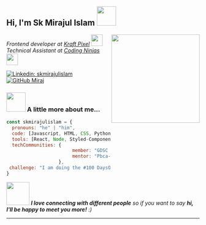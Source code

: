<h2> Hi, I'm Sk Mirajul Islam <img src="https://media.giphy.com/media/mGcNjsfWAjY5AEZNw6/giphy.gif" width="50"></h2>
<img align='right' src="https://media.giphy.com/media/jPMRcRfyQ0Zl3ZMcbH/giphy.gif" width="230">
<p>
  <em>
     Frontend developer at 
    <a href="https://kraftpixel.com">Kraft Pixel</a>
    <img src="https://media.giphy.com/media/fYSnHlufseco8Fh93Z/giphy.gif" width="30"></br>Technical Assistant at 
    <a href="https://www.codingninjas.com">Coding Ninjas</a>
    <img src="https://media.giphy.com/media/WUlplcMpOCEmTGBtBW/giphy.gif" width="30"> 
</em>
</p>

[![Linkedin: skmirajulislam](https://img.shields.io/badge/-skmirajulislam-blue?style=flat-square&logo=Linkedin&logoColor=white&link=)](https://www.linkedin.com/in/sk-mirajul-islam-876438261?lipi=urn%3Ali%3Apage%3Ad_flagship3_profile_view_base_contact_details%3B%2FmhLJMd%2FQBGhwrmB8i4uhQ%3D%3D)
[![GitHub Miraj](https://img.shields.io/github/followers/thaiane?label=follow&style=social)](https://github.com/skmirajulislam)


### <img src="https://media.giphy.com/media/VgCDAzcKvsR6OM0uWg/giphy.gif" width="50"> A little more about me...  

```javascript
const skmirajulislam = {
  pronouns: "he" | "him",
  code: [Javascript, HTML, CSS, Python, Java, C, ML],
  tools: [React, Node, Styled-Components, Docker, Git],
  techCommunities: {
                        member: "GDSC kolkata",
                        mentor: "Pbca-edu-Tech"
                   },
 challenge: "I am doing the #100 DaysOfCode challenge focused on Python"
}
```

<img src="https://media.giphy.com/media/LnQjpWaON8nhr21vNW/giphy.gif" width="60"> <em><b>I love connecting with different people</b> so if you want to say <b>hi, I'll be happy to meet you more!</b> :)</em>

---

